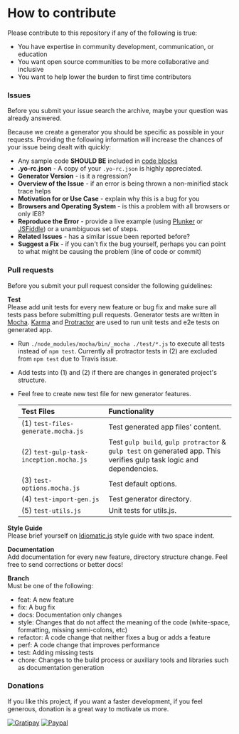 # How to contribute
Please contribute to this repository if any of the following is true:
* You have expertise in community development, communication, or education
* You want open source communities to be more collaborative and inclusive
* You want to help lower the burden to first time contributors

### Issues

Before you submit your issue search the archive, maybe your question was already answered.

Because we create a generator you should be specific as possible in your requests. Providing the following information will increase the chances of your issue being dealt with quickly:
* Any sample code **SHOULD BE** included in [code blocks](https://help.github.com/articles/github-flavored-markdown/#fenced-code-blocks)
* **.yo-rc.json** - A copy of your `.yo-rc.json` is highly appreciated.
* **Generator Version** - is it a regression?
* **Overview of the Issue** - if an error is being thrown a non-minified stack trace helps
* **Motivation for or Use Case** - explain why this is a bug for you
* **Browsers and Operating System** - is this a problem with all browsers or only IE8?
* **Reproduce the Error** - provide a live example (using [Plunker](http://plnkr.co/edit/) or
  [JSFiddle](http://jsfiddle.net/)) or a unambiguous set of steps.
* **Related Issues** - has a similar issue been reported before?
* **Suggest a Fix** - if you can't fix the bug yourself, perhaps you can point to what might be
  causing the problem (line of code or commit)

### Pull requests

Before you submit your pull request consider the following guidelines:

**Test**  
Please add unit tests for every new feature or bug fix and make sure all tests pass before submitting pull requests. Generator tests are written in [Mocha](http://mochajs.org).  [Karma](http://karma-runner.github.io/0.12/index.html) and [Protractor](http://angular.github.io/protractor) are used to run unit tests and e2e tests on generated app.
* Run `./node_modules/mocha/bin/_mocha ./test/*.js` to execute all tests instead of `npm test`. Currently all protractor tests in (2) are excluded from `npm test` due to Travis issue.
* Add tests into (1) and (2) if there are changes in generated project's structure.
* Feel free to create new test file for new generator features.

  | Test Files | Functionality
  |:-- |:--
  | (1) `test-files-generate.mocha.js` | Test generated app files' content.
  | (2) `test-gulp-task-inception.mocha.js` | Test `gulp build`, `gulp protractor` & `gulp test` on generated app. This verifies gulp task logic and dependencies.
  | (3) `test-options.mocha.js` | Test default options.
  | (4) `test-import-gen.js` | Test generator directory.
  | (5) `test-utils.js` | Unit tests for utils.js.

**Style Guide**  
Please brief yourself on [Idiomatic.js](https://github.com/rwldrn/idiomatic.js) style guide with two space indent.

**Documentation**  
Add documentation for every new feature, directory structure change. Feel free to send corrections or better docs!

**Branch**  
Must be one of the following:

* feat: A new feature
* fix: A bug fix
* docs: Documentation only changes
* style: Changes that do not affect the meaning of the code (white-space, formatting, missing semi-colons, etc)
* refactor: A code change that neither fixes a bug or adds a feature
* perf: A code change that improves performance
* test: Adding missing tests
* chore: Changes to the build process or auxiliary tools and libraries such as documentation generation

### Donations

If you like this project, if you want a faster development, if you feel generous, donation is a great way to motivate us more.

[![Gratipay](http://img.shields.io/gratipay/Swiip.svg?style=flat)](https://gratipay.com/Swiip/)
[![Paypal](http://img.shields.io/badge/paypal-donate-yellow.svg?style=flat)](https://www.paypal.com/cgi-bin/webscr?cmd=_s-xclick&hosted_button_id=FWGV3KKGH2D4S)
